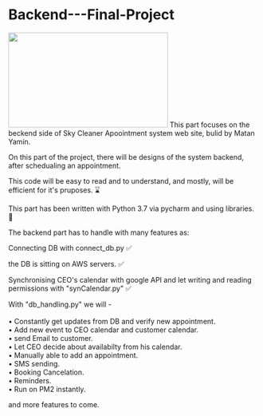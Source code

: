 # Backend---Final-Project
<img src="https://i.ibb.co/WnBBRwt/Sky-cleaner-backend.png" height="190" width="320">
This part focuses on the beckend side of Sky Cleaner Apoointment system web site, bulid by Matan Yamin.

On this part of the project, there will be designs of the system backend, after schedualing an appointment.

This code will be easy to read and to understand, and mostly, will be efficient for it's pruposes. &#8987; <br>

This part has been written with Python 3.7 via pycharm and using libraries. &#128013; <br>

The backend part has to handle with many features as:

Connecting DB with connect_db.py &#9989; <br>

the DB is sitting on AWS servers. &#9989; <br>

Synchronising CEO's calendar with google API and let writing and reading permissions with "synCalendar.py" &#9989; <br>

With "db_handling.py" we will -<br><br>
&#8226; Constantly get updates from DB and verify new appointment.<br>
&#8226; Add new event to CEO calendar and customer calendar.<br>
&#8226; send Email to customer.<br>
&#8226; Let CEO decide about availabilty from his calendar.<br>
&#8226; Manually able to add an appointment.<br>
&#8226; SMS sending. <br>
&#8226; Booking Cancelation. <br>
&#8226; Reminders. <br>
&#8226; Run on PM2 instantly. <br>


and more features to come.


